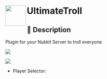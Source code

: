<h1>UltimateTroll
<img src="https://github.com/Josscoder/UltimateTroll/blob/master/.github/assets/logo.png" height="64" width="64" align="left" alt="">
</h1>

## 📙 Description

Plugin for your Nukkit Server to troll everyone

![](https://github.com/Josscoder/UltimateTroll/blob/master/.github/assets/Screenshot_1.png)

![](https://github.com/Josscoder/UltimateTroll/blob/master/.github/assets/Screenshot_2.png)

- Player Selector:

